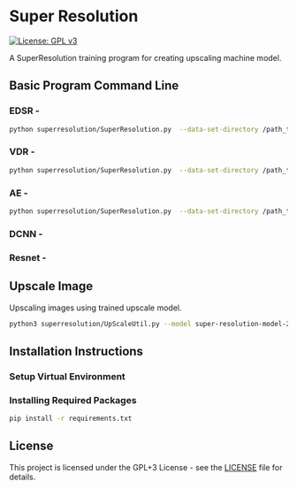 # Super Resolution 
[![License: GPL v3](https://img.shields.io/badge/License-GPLv3-blue.svg)](https://www.gnu.org/licenses/gpl-3.0)

A SuperResolution training program for creating upscaling machine model.

## Basic Program Command Line

### EDSR - 
```bash
python superresolution/SuperResolution.py  --data-set-directory /path_to_training_data/ --batch-size 16 --epochs 10 --output-dir image-super-resolution-result/ --image-size 128 128 --model edsr --learning-rate 0.0003 --color-space lab --loss-fn msa --shuffle-data-set-size 512
```

### VDR - 
```bash
python superresolution/SuperResolution.py  --data-set-directory /path_to_training_data/ --batch-size 16 --epochs 10 --output-dir image-super-resolution-result/ --image-size 128 128 --model vdr --learning-rate 0.0003 --color-space lab --loss-fn msa --shuffle-data-set-size 512
```

### AE - 
```bash
python superresolution/SuperResolution.py  --data-set-directory /path_to_training_data/ --batch-size 16 --epochs 10 --output-dir image-super-resolution-result/ --image-size 128 128 --model vdr --learning-rate 0.0003 --color-space lab --loss-fn msa --shuffle-data-set-size 512
```


### DCNN -


### Resnet -

## Upscale Image

Upscaling images using trained upscale model.

```bash
python3 superresolution/UpScaleUtil.py --model super-resolution-model-2113109.h5 --save-output  high_res.png --input-file low_res.png --batch 32 --color-space lab
```


## Installation Instructions

### Setup Virtual Environment

### Installing Required Packages

```bash
pip install -r requirements.txt
```

## License

This project is licensed under the GPL+3 License - see the [LICENSE](LICENSE) file for details.
